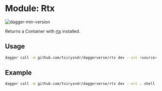 # Module: Rtx

![dagger-min-version](https://img.shields.io/badge/dagger%20version-v0.9.11-green)

Returns a Container with [rtx](https://github.com/jdx/rtx) installed.

## Usage

```sh
dagger call -m github.com/tsirysndr/daggerverse/rtx dev --src <source> shell
```

## Example

```sh
dagger call -m github.com/tsirysndr/daggerverse/rtx dev --src . shell
```
